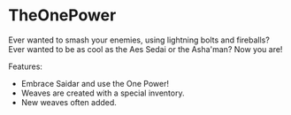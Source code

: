TheOnePower
===========

Ever wanted to smash your enemies, using lightning bolts and fireballs? Ever wanted to be as cool as the Aes Sedai or the Asha'man? Now you are!

Features:
- Embrace Saidar and use the One Power!
- Weaves are created with a special inventory.
- New weaves often added.
